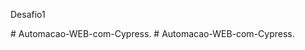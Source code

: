 Desafio1

#   A u t o m a c a o - W E B - c o m - C y p r e s s .  
 #   A u t o m a c a o - W E B - c o m - C y p r e s s .  
 